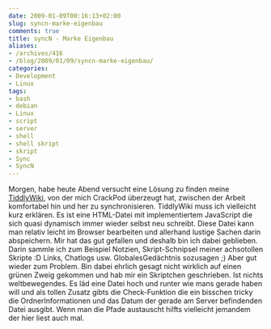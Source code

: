 ```yaml
---
date: 2009-01-09T00:16:13+02:00
slug: syncn-marke-eigenbau
comments: true
title: syncN - Marke Eigenbau
aliases:
- /archives/416
- /blog/2009/01/09/syncn-marke-eigenbau/
categories:
- Development
- Linux
tags:
- bash
- debian
- Linux
- script
- server
- shell
- shell skript
- skript
- Sync
- SyncN
---
```


Morgen, habe heute Abend versucht eine Lösung zu finden meine
[TiddlyWiki](http://tiddlywiki.org), von der mich CrackPod überzeugt hat,
zwischen der Arbeit komfortabel hin und her zu synchronisieren. TiddlyWiki
muss ich vielleicht kurz erklären. Es ist eine HTML-Datei mit
implementiertem JavaScript die sich quasi dynamisch immer wieder selbst neu
schreibt. Diese Datei kann man relativ leicht im Browser bearbeiten und
allerhand lustige Sachen darin abspeichern. Mir hat das gut gefallen und
deshalb bin ich dabei geblieben. Darin sammle ich zum Beispiel Notzien,
Skript-Schnipsel meiner achsotollen Skripte :D Links, Chatlogs usw.
GlobalesGedächtnis sozusagen ;) Aber gut wieder zum Problem. Bin dabei
ehrlich gesagt nicht wirklich auf einen grünen Zweig gekommen und hab mir
ein Skriptchen geschrieben. Ist nichts weltbewegendes. Es läd eine Datei
hoch und runter wie mans gerade haben will und als tollen Zusatz gibts die
Check-Funktion die ein bisschen tricky die OrdnerInformationen und das
Datum der gerade am Server befindenden Datei ausgibt. Wenn man die Pfade
austauscht hilfts vielleicht jemandem der hier liest auch mal.
